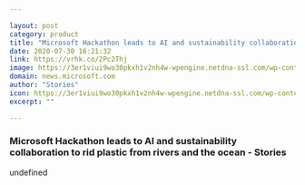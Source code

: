 ```yaml
---

layout: post
category: product
title: "Microsoft Hackathon leads to AI and sustainability collaboration to rid plastic from rivers and the ocean - Stories"
date: 2020-07-30 16:21:32
link: https://vrhk.co/2Pc2Thj
image: https://3er1viui9wo30pkxh1v2nh4w-wpengine.netdna-ssl.com/wp-content/uploads/prod/2020/07/cr-191026-THEOCEANCLEANUP_MALAYSIA-1099041-1024x651.jpg
domain: news.microsoft.com
author: "Stories"
icon: https://3er1viui9wo30pkxh1v2nh4w-wpengine.netdna-ssl.com/wp-content/uploads/2017/03/cropped-microsoft_logo_element-215x215.png
excerpt: ""

---
```


### Microsoft Hackathon leads to AI and sustainability collaboration to rid plastic from rivers and the ocean - Stories

undefined